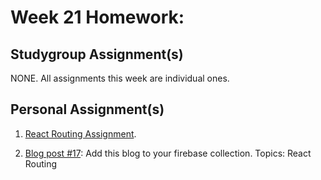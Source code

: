 # Week 21 Homework:


## Studygroup Assignment(s)
NONE.  All assignments this week are individual ones.


## Personal Assignment(s)
1. [React Routing Assignment](nope.md).

2. [Blog post #17](https://github.com/nss-nightclass-projects/homework/blob/master/blog.md):  Add this blog to your firebase collection.  Topics: React Routing
